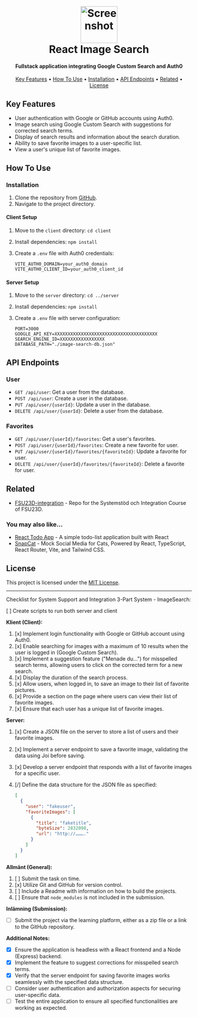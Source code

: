 <h1 align="center">
  <img src="client/public/screenshot.png" width=100 height=100 alt="Screenshot">
  <br/>
  React Image Search
</h1>

<h4 align="center">Fullstack application integrating Google Custom Search and Auth0</h4>
<p align="center">
  <a href="#key-features">Key Features</a> •
  <a href="#how-to-use">How To Use</a> •
  <a href="#installation">Installation</a> •
  <a href="#api-endpoints">API Endpoints</a> •
  <a href="#related">Related</a> •
  <a href="#license">License</a>
</p>

## Key Features

- User authentication with Google or GitHub accounts using Auth0.
- Image search using Google Custom Search with suggestions for corrected search terms.
- Display of search results and information about the search duration.
- Ability to save favorite images to a user-specific list.
- View a user's unique list of favorite images.

## How To Use

### Installation

1. Clone the repository from [GitHub](https://github.com/thejoltjoker/react-image-search).
2. Navigate to the project directory.

#### Client Setup

1. Move to the `client` directory: `cd client`
1. Install dependencies: `npm install`
1. Create a `.env` file with Auth0 credentials:

    ```env
    VITE_AUTH0_DOMAIN=your_auth0_domain
    VITE_AUTH0_CLIENT_ID=your_auth0_client_id
    ```

#### Server Setup

1. Move to the `server` directory: `cd ../server`
1. Install dependencies: `npm install`
1. Create a `.env` file with server configuration:

    ```env
    PORT=3000
    GOOGLE_API_KEY=XXXXXXXXXXXXXXXXXXXXXXXXXXXXXXXXXXXXXXX
    SEARCH_ENGINE_ID=XXXXXXXXXXXXXXXXX
    DATABASE_PATH="./image-search-db.json"
    ```

## API Endpoints
  
### User

- `GET /api/user`: Get a user from the database.
- `POST /api/user`: Create a user in the database.
- `PUT /api/user/{userId}`: Update a user in the database.
- `DELETE /api/user/{userId}`: Delete a user from the database.

### Favorites

- `GET /api/user/{userId}/favorites`: Get a user's favorites.
- `POST /api/user/{userId}/favorites`: Create a new favorite for user.
- `PUT /api/user/{userId}/favorites/{favoriteId}`: Update a favorite for user.
- `DELETE /api/user/{userId}/favorites/{favoriteId}`: Delete a favorite for user.

## Related

- [FSU23D-integration](https://github.com/thejoltjoker/FSU23D-integration) - Repo for the  Systemstöd och Integration Course of FSU23D.

### You may also like...

- [React Todo App](https://github.com/thejoltjoker/react-todo-app) - A simple todo-list application built with React
- [SnapCat](https://github.com/thejoltjoker/snapcat) - Mock Social Media for Cats, Powered by React, TypeScript, React Router, Vite, and Tailwind CSS.

## License

This project is licensed under the [MIT License](LICENSE).

---

Checklist for System Support and Integration 3-Part System - ImageSearch:

[ ] Create scripts to run both server and client

**Klient (Client):**

1. [x] Implement login functionality with Google or GitHub account using Auth0.
2. [x] Enable searching for images with a maximum of 10 results when the user is logged in (Google Custom Search).
3. [x] Implement a suggestion feature ("Menade du…") for misspelled search terms, allowing users to click on the corrected term for a new search.
4. [x] Display the duration of the search process.
5. [x] Allow users, when logged in, to save an image to their list of favorite pictures.
6. [x] Provide a section on the page where users can view their list of favorite images.
7. [x] Ensure that each user has a unique list of favorite images.

**Server:**

1. [x] Create a JSON file on the server to store a list of users and their favorite images.
2. [x] Implement a server endpoint to save a favorite image, validating the data using Joi before saving.
3. [x] Develop a server endpoint that responds with a list of favorite images for a specific user.
4. [/] Define the data structure for the JSON file as specified:

   ```json
   [
     {
       "user": "fakeuser",
       "favoriteImages": [
         {
           "title": "faketitle",
           "byteSize": 2832098,
           "url": "http://………."
         }
       ]
     }
   ]
   ```

**Allmänt (General):**

1. [ ] Submit the task on time.
2. [x] Utilize Git and GitHub for version control.
3. [ ] Include a Readme with information on how to build the projects.
4. [ ] Ensure that `node_modules` is not included in the submission.

**Inlämning (Submission):**

- [ ] Submit the project via the learning platform, either as a zip file or a link to the GitHub repository.

**Additional Notes:**

- [x] Ensure the application is headless with a React frontend and a Node (Express) backend.
- [x] Implement the feature to suggest corrections for misspelled search terms.
- [x] Verify that the server endpoint for saving favorite images works seamlessly with the specified data structure.
- [ ] Consider user authentication and authorization aspects for securing user-specific data.
- [ ] Test the entire application to ensure all specified functionalities are working as expected.

